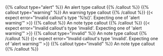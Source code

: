 ---
---
<test name="should render successful with alert">
  {{% callout type="alert" %}}
  An alert type callout
  {{% /callout %}}
</test>

<test name="should render successful with warning">
  {{% callout type="warning" %}}
  An warning type callout
  {{% /callout %}}
</test>

<test name="should show error when missing type parameter.">
  {{< expect error="Invalid callout's type '%!s(<nil>)'. Expecting one of 'alert warning'" >}}
  {{% callout %}}
  An note type callout
  {{% /callout %}}
</test>

<test name="should show error when enter invalid type.">
  {{< expect error="Invalid callout's type 'invalid'. Expecting one of 'alert warning'" >}}
  {{% callout type="invalid" %}}
  An note type callout
  {{% /callout %}}
</test>

<test name="should 2 show error when enter invalid type.">
  {{< expect error="Invalid callout's type 'invalid'. Expecting one of 'alert warning'" >}}
  {{% callout type="invalid" %}}
  An note type callout
  {{% /callout %}}
</test>